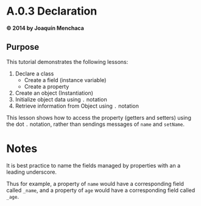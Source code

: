 # A.0.3 Declaration
**© 2014 by Joaquín Menchaca**

## Purpose

This tutorial demonstrates the following lessons:

 1. Declare a class
    * Create a field (instance variable)
    * Create a property
 2. Create an object (Instantiation)
 3. Initialize object data using `.` notation
 4. Retrieve information from Object using `.` notation

This lesson shows how to access the property (getters and setters) using the dot `.` notation, rather than sendings messages of `name` and `setName`.

# Notes

It is best practice to name the fields managed by properties with an a leading underscore.

Thus for example, a property of `name` would have a corresponding field called `_name`, and a property of `age` would have a corresponding field called `_age`.
